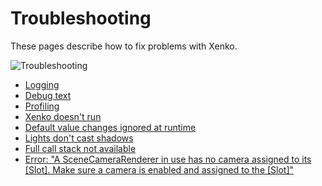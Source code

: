 # Troubleshooting

These pages describe how to fix problems with Xenko.

![Troubleshooting](media/troubleshooting.png)

* [Logging](logging.md)
* [Debug text](debug-text.md)
* [Profiling](profiling.md)
* [Xenko doesn't run](xenko-doesnt-run.md)
* [Default value changes ignored at runtime](default-value-changes-ignored-at-runtime.md)
* [Lights don't cast shadows](lights-dont-cast-shadows.md)
* [Full call stack not available](full-call-stack-not-available.md)
* [Error: "A SceneCameraRenderer in use has no camera assigned to its [Slot]. Make sure a camera is enabled and assigned to the [Slot]"](error-a-scenecamerarenderer-in-use-has-no-camera-set.md)